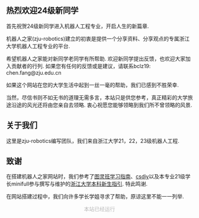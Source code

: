 
<!DOCTYPE html>
<html lang="zh-CN">
<head>
<meta charset="UTF-8">
<meta name="viewport" content="width=device-width, initial-scale=1.0">
<title>机器人之家</title>
<style>
  h1 {
    margin-top: 0; /* 设置标题上边距为0 */
  }
</style>
</head>
<body>
  <h2>热烈欢迎24级新同学</h2>
  <p>首先祝贺24级新同学进入机器人工程专业，开启人生的新篇章.</p>
  <p>机器人之家(zju-robotics)建立的初衷是提供一个分享资料、分享观点的专属浙江大学机器人工程专业的平台.</p>
  <p>希望机器人之家能对新同学老同学有所帮助. 欢迎新同学提出反馈，也欢迎大家加入贡献者的行列. 如果您有任何的反馈或是建议，请联系bclz19: chen.fang@zju.edu.cn </p>
  <p>如果这个网站在您的大学生活中起到一丝一毫的帮助，我们已感到不胜荣幸. <p></p>当然，尽信书则不如无书的道理无需多言，本站只是供您参考，真正精彩的大学旅途沿途的风光还将由您亲自去领略. 衷心祝愿您能够领略到我们所不曾领略的风景. </p>

  <h2>关于我们</h2>
  <p>这里是zju-robotics编写团队，我们来自浙江大学21，22，23级机器人工程.</p>

  <h2>致谢</h2>
  <p>在搭建机器人之家网站时，我们参考了<a href="https://zju-turing.github.io/TuringCourses/">图灵班学习指南</a>、<a href="http://csdiy.wiki">csdiy</a>以及本专业21级学长minifull参与撰写与维护的<a href="https://zjuers.com/welcome/">浙江大学本科新生指引</a>. 特此鸣谢.</p>
  <p>在网站搭建过程中，我们向许多学长学姐寻求了帮助，原谅这里不能一一列举.</p>


<font color="#B9B9B9">
  <p style="text-align: center; ">
      <span>本站已经运行</span>
      <span id='box1'></span>
</p>
  <div id="box1"></div>
  <script>
    function timingTime(){
      let start = '2024-8-14 00:00:00'
      let startTime = new Date(start).getTime()
      let currentTime = new Date().getTime()
      let difference = currentTime - startTime
      let m =  Math.floor(difference / (1000))
      let mm = m % 60  // 秒
      let f = Math.floor(m / 60)
      let ff = f % 60 // 分钟
      let s = Math.floor(f/ 60) // 小时
      let ss = s % 24
      let day = Math.floor(s  / 24 ) // 天数
      return day + "天" + ss + "时" + ff + "分" + mm +'秒'
    }
    setInterval(()=>{
      document.getElementById('box1').innerHTML = timingTime()
    },1000)
  </script>
  </font>

</body>
</html>

